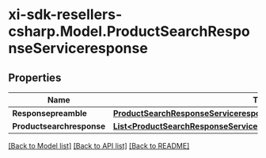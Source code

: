 # xi-sdk-resellers-csharp.Model.ProductSearchResponseServiceresponse

## Properties

Name | Type | Description | Notes
------------ | ------------- | ------------- | -------------
**Responsepreamble** | [**ProductSearchResponseServiceresponseResponsepreamble**](ProductSearchResponseServiceresponseResponsepreamble.md) |  | [optional] 
**Productsearchresponse** | [**List&lt;ProductSearchResponseServiceresponseProductsearchresponseInner&gt;**](ProductSearchResponseServiceresponseProductsearchresponseInner.md) |  | [optional] 

[[Back to Model list]](../README.md#documentation-for-models) [[Back to API list]](../README.md#documentation-for-api-endpoints) [[Back to README]](../README.md)


